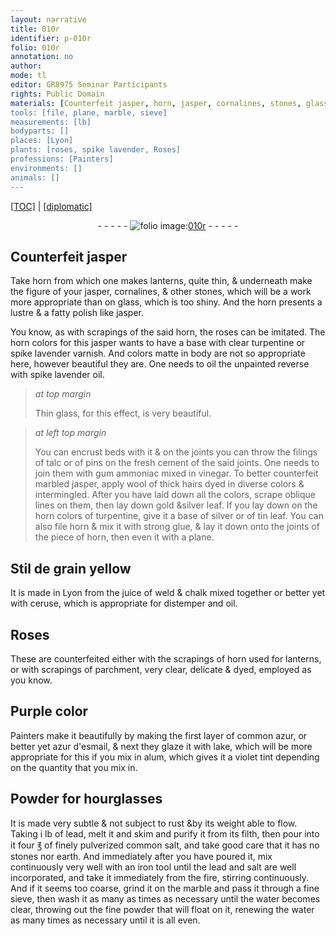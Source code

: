 ```yaml
---
layout: narrative
title: 010r
identifier: p-010r
folio: 010r
annotation: no
author:
mode: tl
editor: GR8975 Seminar Participants
rights: Public Domain
materials: [Counterfeit jasper, horn, jasper, cornalines, stones, glass, roses, clear turpentine, spike lavender varnish, oil, spike lavender oil, filings of talc or of pins, cement, gum ammoniac, vinegar, marbled jasper, wool of thick hairs, gold &silver leaf, turpentine, silver, tin leaf, strong glue, Stil de grain yellow, juice of weld, chalk, ceruse, distemper, horn used for lanterns, parchment, common azur, azur d'esmail, lake, alum, lead, common salt, iron, salt, marble, water]
tools: [file, plane, marble, sieve]
measurements: [lb]
bodyparts: []
places: [Lyon]
plants: [roses, spike lavender, Roses]
professions: [Painters]
environments: []
animals: []
---
```


<p><a href="{{ site.baseurl }}/translation/">[TOC]</a> | <a href="{{ site.baseurl }}/texts/p-010r_tc/" target="_blank">[diplomatic]</a></p><div class="folio" align="center">- - - - - <a href="http://gallica.bnf.fr/ark:/12148/btv1b10500001g/f25.image" target="_blank"><img src="https://cu-mkp.github.io/2017-workshop-edition/assets/photo-icon.png" alt="folio image: " style="display:inline-block; margin-bottom:-3px;"/>010r</a> - - - - - </div>  
  

## <span class="m">Counterfeit jasper</span>

 
Take <span class="m">horn</span> from which one makes lanterns, quite thin, & underneath make the figure of your <span class="m">jasper</span>, <span class="m">cornalines</span>, & other <span class="m">stones</span>, which will be a work more appropriate than on <span class="m">glass</span>, which is too shiny. And the <span class="m">horn</span> presents a lustre & a fatty polish like <span class="m">jasper</span>.
 
You know, as with scrapings of the said <span class="m">horn</span>, the <span class="m"><span class="pa">roses</span></span> can be imitated. The <span class="del">horn</span> colors for this <span class="m">jasper</span> wants to have a base with <span class="m">clear turpentine</span> or <span class="m"><span class="pa">spike lavender</span> varnish</span>. <span class="add">And colors matte in body are not so appropriate here, however beautiful they are.</span> <span class="add">One needs to <span class="m">oil</span> the unpainted reverse with <span class="m"><span class="pa">spike lavender</span> oil</span>.</span>
 
> *at top margin*
> 
> 
>  Thin <span class="m">glass</span>, for this effect, is very beautiful.
 
> *at left top margin*
> 
> 
>  You can encrust beds with it & on the joints you can throw the <span class="m">filings of talc or of pins</span> on the fresh <span class="m">cement</span> of the said joints. One needs to join them with <span class="m">gum ammoniac</span> mixed in <span class="m">vinegar</span>. To better counterfeit <span class="m">marbled jasper</span>, apply <span class="m">wool of thick hairs</span> dyed in diverse colors & intermingled. After you have laid down all the colors, scrape oblique lines on them, then lay down <span class="m">gold &silver leaf</span>. If you lay down on the <span class="m">horn</span> colors of <span class="m">turpentine</span>, give it a base of <span class="m">silver</span> or of <span class="m">tin leaf</span>. You can also <span class="tl">file</span> <span class="m">horn</span> & mix it with <span class="m">strong glue</span>, & lay it down onto the joints of the piece of <span class="m">horn</span>, then even it with a <span class="tl">plane</span>.
 
 
  

## <span class="m">Stil de grain yellow</span>

 
It is made in <span class="pl">Lyon</span> from the <span class="m">juice of weld</span> & <span class="m">chalk</span> mixed together or better yet with <span class="m">ceruse</span>, which is appropriate for <span class="m">distemper</span> and <span class="m">oil</span>. 
 
 
  

## <span class="pa">Roses</span>

 
These are counterfeited either with the scrapings of <span class="del"><span class="ill"></span></span> <span class="m">horn used for lanterns</span>, or with scrapings of <span class="m">parchment</span>, very clear, delicate & dyed, employed as you know.
 
 
  

## Purple color

 
<span class="pro">Painters</span> make it beautifully by making the first layer of <span class="m">common azur</span>, or better yet <span class="m">azur d'esmail</span>, & next they glaze it with <span class="m">lake</span>, which will be more appropriate for this if you mix in <span class="m">alum</span>, which gives it a violet tint depending on the quantity that you mix in.
 
 
  

## Powder for hourglasses

 
It is made very subtle & not subject to rust &by its weight able to flow. Taking i <span class="ms">lb</span> of <span class="m">lead</span>, melt it and skim and purify it from its filth, then pour into it four ℥ of finely pulverized <span class="m">common salt</span>, and take good care that it has no <span class="m">stones</span> nor earth. And immediately after you have poured it, mix continuously very well with an <span class="m">iron</span> <span class="sup">tool</span> until the <span class="m">lead</span> and <span class="m">salt</span> are well incorporated, and take it immediately from the fire, stirring continuously. And if it seems too coarse, grind it on the <span class="tl"><span class="m">marble</span></span> and pass it through a fine <span class="tl">sieve</span>, then wash it as many as times as necessary until the <span class="m">water</span> becomes clear, throwing out the fine powder that will float on it, renewing the <span class="m">water</span> as many times as necessary until it is all even.
 

